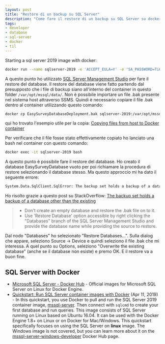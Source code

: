 ```yaml
---
layout: post
title: "Restore di un backup su SQL Server"
description: "Come fare il restore di un backup su SQL Server su docker"
tags:
- developer
- database
- sql-server
- docker
- til
---
```


Starting a sql server 2019 image with docker:

```bash
docker run --name sqlserver-2019 -e 'ACCEPT_EULA=Y' -e 'SA_PASSWORD=Ti6collegato!' -p 1433:1433 -d mcr.microsoft.com/mssql/server:2019-latest
```

A questo punto ho utilizzato [SQL Server Management Studio](https://docs.microsoft.com/en-us/sql/ssms/download-sql-server-management-studio-ssms?view=sql-server-ver15) per fare il restore del database.
Il restore del database viene fatto partendo dal presupposto che i file di backup siano all'interno del container in questo folder `/var/opt/mssql/data/`. Non è possibile importare un file .bak presente nel sistema host attraverso SSMS.
Quindi è necessario copiare il file .bak dentro al container utilizzando questo comando:

```bash
docker cp EasySurveyDatabaseDeployment.bak sqlserver-2019:/var/opt/mssql/data/EasySurveyDatabase.bak
```

qui ho trovato l'esempio utile per la copia: [Copying files from host to Docker container](https://stackoverflow.com/questions/22907231/copying-files-from-host-to-docker-container)

Per verificare che il file fosse stato effettivamente copiato ho lanciato una bash nel container con questo comando:

```bash
docker exec -it sqlserver-2019 bash
```

A questo punto è possibile fare il restore del database. Ho creato il database EasySurveyDatabase vuoto per poi richiamare la procedura di restore selezionando il database stesso. Ma questo approccio mi ha dato il seguente errore:

```bash
System.Data.SqlClient.SqlError: The backup set holds a backup of a database other than the existing 'EasySurveyDatabase' database. (Microsoft.SqlServer.SmoExtended)
```

Ho risolto grazie a questo post su StackOverflow: [The backup set holds a backup of a database other than the existing](https://stackoverflow.com/questions/10204480/the-backup-set-holds-a-backup-of-a-database-other-than-the-existing)

> * Don't create an empty database and restore the .bak file on to it.
> * Use 'Restore Database' option accessible by right clicking the "Databases" branch of the SQL Server Management Studio and provide the database name while providing the source to restore.

Dal nodo "Databases" ho selezionato "Restore Databases...". Sulla dialog che appare, seleziono Source -> Device e quindi seleziono il file .bak che mi interessa. A quel punto su Options, seleziono "Overwrite the existing database" (anche se il database non esiste) e premo OK. E il restore va a buon fine.


## SQL Server with Docker

* [Microsoft SQL Server - Docker Hub](https://hub.docker.com/_/microsoft-mssql-server) - Official images for Microsoft SQL Server on Linux for Docker Engine.
* [Quickstart: Run SQL Server container images with Docker](https://docs.microsoft.com/en-us/sql/linux/quickstart-install-connect-docker?view=sql-server-ver15&pivots=cs1-bash) (Apr 11, 2019) - In this quickstart, you use Docker to pull and run the SQL Server 2019 container image, [mssql-server](https://hub.docker.com/r/microsoft/mssql-server). Then connect with `sqlcmd` to create your first database and run queries. This image consists of SQL Server running on Linux based on Ubuntu 16.04. It can be used with the Docker Engine 1.8+ on Linux or on Docker for Mac/Windows. This quickstart specifically focuses on using the SQL Server on **linux** image. The Windows image is not covered, but you can learn more about it on the [mssql-server-windows-developer](https://hub.docker.com/r/microsoft/mssql-server-windows-developer/) Docker Hub page.

